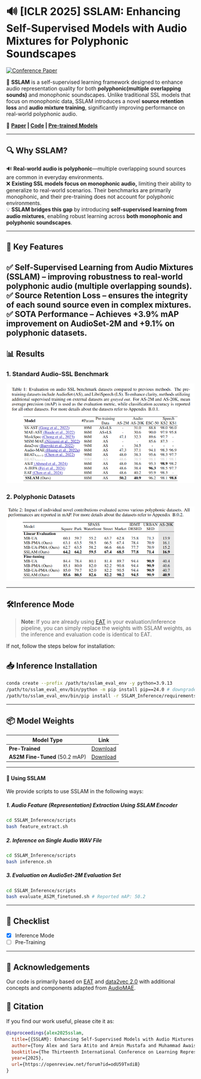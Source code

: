 # 🔊 [ICLR 2025] SSLAM: Enhancing Self-Supervised Models with Audio Mixtures for Polyphonic Soundscapes

[![Conference Paper](https://img.shields.io/badge/ICLR-2025-blue)](https://openreview.net/forum?id=odU59TxdiB)

🚀 **SSLAM** is a self-supervised learning framework designed to enhance audio representation quality for both **polyphonic(multiple overlapping sounds)** and monophonic soundscapes. Unlike traditional SSL models that focus on monophonic data, SSLAM introduces a novel **source retention loss** and **audio mixture training**, significantly improving performance on real-world polyphonic audio.

🔗 **[Paper](https://openreview.net/forum?id=odU59TxdiB) | [Code](https://github.com/ta012/SSLAM) | [Pre-trained Models](https://drive.google.com/drive/folders/1aA65-qQCHSCrkiDeLGUtn1PiEjJi5HS8?usp=sharing)**

---

## 🔍 Why SSLAM?
🔊 **Real-world audio is polyphonic**—multiple overlapping sound sources are common in everyday environments.  
❌ **Existing SSL models focus on monophonic audio,** limiting their ability to generalize to real-world scenarios. Their benchmarks are primarily monophonic, and their pre-training does not account for polyphonic environments.   
💡 **SSLAM bridges this gap** by introducing **self-supervised learning from audio mixtures**, enabling robust learning across **both monophonic and polyphonic soundscapes**.

---

## 🎼 Key Features
✅ **Self-Supervised Learning from Audio Mixtures (SSLAM)** – improving robustness to real-world polyphonic audio  (multiple overlapping sounds).     
✅ **Source Retention Loss** – ensures the integrity of each sound source even in complex mixtures.  
✅ **SOTA Performance** – Achieves **+3.9% mAP improvement** on AudioSet-2M and **+9.1% on polyphonic datasets**.  
---
## 📊 Results

### 1. Standard Audio-SSL Benchmark
![Standard Audio-SSL Benchmark](assets/as2m_results.png)

### 2. Polyphonic Datasets
![Polyphonic Datasets](assets/poly_results.png)

---
## **🛠️Inference Mode**
> **Note**: If you are already using [EAT](https://github.com/cwx-worst-one/EAT/tree/main) in your evaluation/inference pipeline, you can simply replace the weights with SSLAM weights, as the inference and evaluation code is identical to EAT.

If not, follow the steps below for installation:
## 📥 Inference Installation

```bash
conda create --prefix /path/to/sslam_eval_env -y python=3.9.13
/path/to/sslam_eval_env/bin/python -m pip install pip==24.0 # downgrade pip
/path/to/sslam_eval_env/bin/pip install -r SSLAM_Inference/requirements_sslam_eval.txt
```
---

## 📦 Model Weights

| Model Type               | Link                                                                                       |
|--------------------------|--------------------------------------------------------------------------------------------|
| **Pre-Trained**          | [Download](https://drive.google.com/drive/folders/1aA65-qQCHSCrkiDeLGUtn1PiEjJi5HS8?usp=sharing) |
| **AS2M Fine-Tuned** (50.2 mAP) | [Download](https://drive.google.com/drive/folders/1Yy38IyksON5RJFNM7gzeQoAOSPnEIKp2?usp=sharing) |
---

#### 🚀 **Using SSLAM**

We provide scripts to use SSLAM in the following ways:

##### 1. **Audio Feature (Representation) Extraction Using SSLAM Encoder**

```bash
cd SSLAM_Inference/scripts
bash feature_extract.sh
```

##### 2. **Inference on Single Audio WAV File**

```bash
cd SSLAM_Inference/scripts
bash inference.sh
```

##### 3. **Evaluation on AudioSet-2M Evaluation Set**

```bash
cd SSLAM_Inference/scripts
bash evaluate_AS2M_finetuned.sh # Reported mAP: 50.2
```

---


## 📌 Checklist 
- [x] Inference Mode
- [ ] Pre-Training

---

## 🙏 Acknowledgements

Our code is primarily based on [EAT](https://github.com/cwx-worst-one/EAT/tree/main) and [data2vec 2.0](https://github.com/facebookresearch/fairseq/tree/main/examples/data2vec)  with additional concepts and components adapted from  [AudioMAE](https://github.com/facebookresearch/AudioMAE).


## 📜 Citation

If you find our work useful, please cite it as:  

```bibtex
@inproceedings{alex2025sslam,
  title={{SSLAM}: Enhancing Self-Supervised Models with Audio Mixtures for Polyphonic Soundscapes},
  author={Tony Alex and Sara Atito and Armin Mustafa and Muhammad Awais and Philip J B Jackson},
  booktitle={The Thirteenth International Conference on Learning Representations},
  year={2025},
  url={https://openreview.net/forum?id=odU59TxdiB}
}